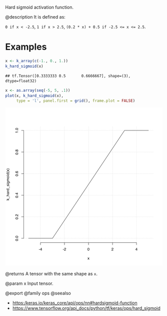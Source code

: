 Hard sigmoid activation function.

@description
It is defined as:

`0 if x < -2.5`, `1 if x > 2.5`, `(0.2 * x) + 0.5 if -2.5 <= x <= 2.5`.

# Examples

```r
x <- k_array(c(-1., 0., 1.))
k_hard_sigmoid(x)
```

```
## tf.Tensor([0.3333333 0.5       0.6666667], shape=(3), dtype=float32)
```

```r
x <- as.array(seq(-5, 5, .1))
plot(x, k_hard_sigmoid(x),
     type = 'l', panel.first = grid(), frame.plot = FALSE)
```

![plot of chunk unnamed-chunk-1](k_hard_sigmoid-unnamed-chunk-1-1.svg)

@returns
A tensor with the same shape as `x`.

@param x
Input tensor.

@export
@family ops
@seealso
+ <https:/keras.io/keras_core/api/ops/nn#hardsigmoid-function>
+ <https://www.tensorflow.org/api_docs/python/tf/keras/ops/hard_sigmoid>
